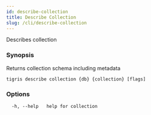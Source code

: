 ```yaml
---
id: describe-collection
title: Describe Collection
slug: /cli/describe-collection
---
```


Describes collection

### Synopsis

Returns collection schema including metadata

```shell
tigris describe collection {db} {collection} [flags]
```

### Options

```
  -h, --help   help for collection
```

